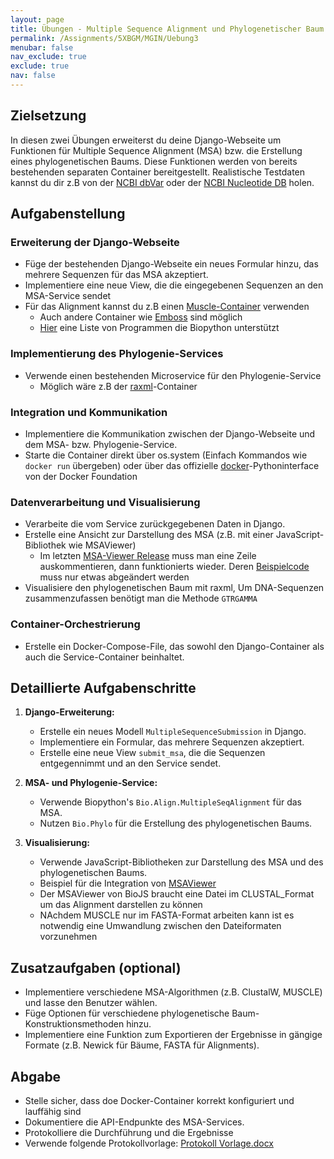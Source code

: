 ```yaml
---
layout: page
title: Übungen - Multiple Sequence Alignment und Phylogenetischer Baum
permalink: /Assignments/5XBGM/MGIN/Uebung3
menubar: false
nav_exclude: true
exclude: true
nav: false
---
```


## Zielsetzung
In diesen zwei Übungen erweiterst du deine Django-Webseite um Funktionen für Multiple Sequence Alignment (MSA) bzw. die Erstellung eines phylogenetischen Baums. Diese Funktionen werden von bereits bestehenden separaten Container bereitgestellt. Realistische Testdaten kannst du dir z.B von der [NCBI dbVar](https://www.ncbi.nlm.nih.gov/dbvar) oder der [NCBI Nucleotide DB](https://www.ncbi.nlm.nih.gov/nuccore) holen. 

## Aufgabenstellung

### Erweiterung der Django-Webseite
- Füge der bestehenden Django-Webseite ein neues Formular hinzu, das mehrere Sequenzen für das MSA akzeptiert.
- Implementiere eine neue View, die die eingegebenen Sequenzen an den MSA-Service sendet
- Für das Alignment kannst du z.B einen [Muscle-Container](https://hub.docker.com/r/biocontainers/muscle) verwenden
  - Auch andere Container wie [Emboss](https://hub.docker.com/r/biocontainers/emboss) sind möglich
  - [Hier](https://biopython.org/docs/dev/Tutorial/chapter_msa.html) eine Liste von Programmen die Biopython unterstützt


### Implementierung des Phylogenie-Services
- Verwende einen bestehenden Microservice für den Phylogenie-Service
  - Möglich wäre z.B der [raxml](https://hub.docker.com/r/biocontainers/raxml)-Container

### Integration und Kommunikation
- Implementiere die Kommunikation zwischen der Django-Webseite und dem MSA- bzw. Phylogenie-Service.
- Starte die Container direkt über os.system (Einfach Kommandos wie `docker run` übergeben) oder über das offizielle [docker](https://pypi.org/project/docker/)-Pythoninterface von der Docker Foundation 

### Datenverarbeitung und Visualisierung
- Verarbeite die vom Service zurückgegebenen Daten in Django.
- Erstelle eine Ansicht zur Darstellung des MSA (z.B. mit einer JavaScript-Bibliothek wie MSAViewer)
  - Im letzten [MSA-Viewer Release](https://github.com/wilzbach/msa/releases/tag/v1.0.0) muss man eine Zeile auskommentieren, dann funktionierts wieder. Deren [Beispielcode](http://msa.biojs.net/app/) muss nur etwas abgeändert werden 
- Visualisiere den phylogenetischen Baum mit raxml, Um DNA-Sequenzen zusammenzufassen benötigt man die Methode `GTRGAMMA`

### Container-Orchestrierung
- Erstelle ein Docker-Compose-File, das sowohl den Django-Container als auch die Service-Container beinhaltet.

## Detaillierte Aufgabenschritte

1. **Django-Erweiterung:**
   - Erstelle ein neues Modell `MultipleSequenceSubmission` in Django.
   - Implementiere ein Formular, das mehrere Sequenzen akzeptiert.
   - Erstelle eine neue View `submit_msa`, die die Sequenzen entgegennimmt und an den Service sendet.

2. **MSA- und Phylogenie-Service:**
   - Verwende Biopython's `Bio.Align.MultipleSeqAlignment` für das MSA.
   - Nutzen `Bio.Phylo` für die Erstellung des phylogenetischen Baums.



4. **Visualisierung:**
   - Verwende JavaScript-Bibliotheken zur Darstellung des MSA und des phylogenetischen Baums.
   - Beispiel für die Integration von [MSAViewer](http://msa.biojs.net/app/)
   - Der MSAViewer von BioJS braucht eine Datei im CLUSTAL_Format um das Alignment darstellen zu können
   - NAchdem MUSCLE nur im FASTA-Format arbeiten kann ist es notwendig eine Umwandlung zwischen den Dateiformaten vorzunehmen
  

## Zusatzaufgaben (optional)
- Implementiere verschiedene MSA-Algorithmen (z.B. ClustalW, MUSCLE) und lasse den Benutzer wählen.
- Füge Optionen für verschiedene phylogenetische Baum-Konstruktionsmethoden hinzu.
- Implementiere eine Funktion zum Exportieren der Ergebnisse in gängige Formate (z.B. Newick für Bäume, FASTA für Alignments).

## Abgabe
- Stelle sicher, dass doe Docker-Container korrekt konfiguriert und lauffähig sind
- Dokumentiere die API-Endpunkte des MSA-Services.
- Protokolliere die Durchführung und die Ergebnisse
- Verwende folgende Protokollvorlage: [Protokoll Vorlage.docx](/TeachingMaterials/General/Protokoll%20Vorlage.docx)
